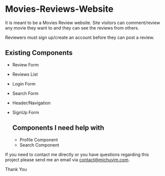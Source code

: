# Movies-Reviews-Website

It is meant to be a Movies Review website. Site visitors can comment/review any movie they want to and they can see the reviews from others.

Reviewers must sign up/create an account before they can post a review. 

## Existing Components
- Review Form
- Reviews List
- Login Form
- Search Form
- Header/Navigation
- SignUp Form

  ## Components I need help with
  - Profile Component
  - Search Component

 If you need to contact me directly or you have questions regarding this project please send me an email via contact@michuyim.com. 

 Thank You
    

